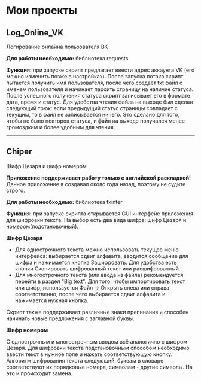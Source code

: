 # Мои проекты
## Log_Online_VK
Логирование онлайна пользователя ВК

**Для работы необходимо:** библиотека requests

**Функция:** при запуске скрипт предлагает ввести адрес аккаунта VK (его можно изменить позже в настройках). После запуска потока скрипт пытается получить имя пользователя, после чего создаёт txt файл с именем пользователя и начинает парсить страницу на наличие статуса. После успешного получения статуса скрипт записывает его в формате дата, время и статус. Для удобства чтения файла на выходе был сделан следующий трюк: если предыдущий статус страницы совпадает с текущим, то в файл не записывается ничего. Это сделано для того, чтобы не было повторов статуса, и файл на выходе получался менее громоздким и более удобным для чтения.
_____________
## Chiper
Шифр Цезаря и шифр номером

**Приложение поддерживает работу только с английской раскладкой!** Данное приложение я создавал около года назад, поэтому не судите строго.

**Для работы необходимо:** библиотека tkinter

**Функция:** при запуске скрипта открывается GUI интерфейс приложения для шифровки текста. На выбор есть два вида шифра: шифр Цезаря и номером(подстановочный). 

**Шифр Цезаря**
- Для однострочного текста можно использовать текущее меню интерфейса: выбирается сдвиг алфавита, вводится сообщение для шифра и нажимается кнопка Зашифровать. Для удобства есть кнопки Скопировать шифрованный текст или расшифрованный.
- Для многострочного текста (или ввода из файла) рекомендуется перейти в раздел "Big text". Для того, чтобы импортировать текст или шифр, используется Файл -> Открыть слева или справа соответственно, после чего выбирается сдвиг алфавита и нажимается нужная кнопка.

Скрипт также поддерживает различные знаки препинания и способен начинать новые предложения с заглавной буквы.

**Шифр номером**

С однострочным и многострочным вводом всё аналогично с шифром Цезаря. Для шифровки текста подстановочным способом необходимо ввести текст в нужное поле и нажать соответствующую кнопку. Алгоритм шифрования текста следующий: буквам в словаре соответствуют их порядковые номера, символам - другие символы. На это и происходит замена.
